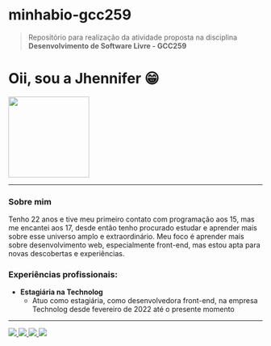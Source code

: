 # minhabio-gcc259
> Repositório para realização da atividade proposta na disciplina **Desenvolvimento de Software Livre - GCC259**

# Oii, sou a Jhennifer 😁
<div>
  <img height="160em" src="https://github-readme-stats.vercel.app/api/top-langs/?username=jh-ennifer&layout=compact&langs_count=16&theme=onedark"/>
</div>

<hr>

### Sobre mim
<p> 
  Tenho 22 anos e tive meu primeiro contato com programação aos 15, mas me encantei aos 17, desde então tenho procurado estudar e aprender mais sobre esse universo amplo e extraordinário. Meu foco é aprender mais sobre desenvolvimento web, especialmente front-end, mas estou apta para novas descobertas e experiências.
</p>

### Experiências profissionais:
* **Estagiária na Technolog**
  * Atuo como estagiária, como desenvolvedora front-end, na empresa Technolog desde fevereiro de 2022 até o presente momento  

<hr> 

<div>
  <a href="mailto:jhenniferrodrigues200119@gmail.com" target="_blank"> 
    <img src="https://img.shields.io/badge/Gmail-D14836?style=for-the-badge&logo=gmail&logoColor=white"> 
  </a>
  <a href="https://www.facebook.com/jhennifer.aparecida.5/" target="_blank"> 
    <img src="https://img.shields.io/badge/Facebook-1877F2?style=for-the-badge&logo=facebook&logoColor=white"> 
  </a>
  <a href="https://www.instagram.com/jh_ennifer/" target="_blank"> 
    <img src="https://img.shields.io/badge/Instagram-E4405F?style=for-the-badge&logo=instagram&logoColor=white"> 
  </a>
  <a href="https://www.linkedin.com/in/jhennifer-borges/" target="_blank"> 
    <img src="https://img.shields.io/badge/LinkedIn-0077B5?style=for-the-badge&logo=linkedin&logoColor=white"> 
  </a>  
</div>
